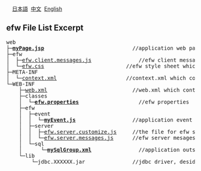 &nbsp;&nbsp;&nbsp;&nbsp;<a href="../日本語/file_list.md">日本語</a>
&nbsp;<a href="../中文/file_list.md">中文</a>
&nbsp;<a href="../English/file_list.md">English</a>
<H2>efw File List Excerpt</H2>
<pre>
web
├─<b><a href="file_list/myPage.jsp.md">myPage.jsp</a></b>							&nbsp;//application web page
├─efw
│  ├─<a href="../../release%20with%20sample/web%20application/efw/efw.client.messages.js">efw.client.messages.js</a>			&nbsp;&nbsp;&nbsp;//efw client messages which are customizable
│  └─<a href="../../release%20with%20sample/web%20application/efw/efw.css">efw.css</a>							//efw style sheet which is customizable
├─META-INF
│  └─<a href="../../release%20with%20sample/web%20application/META-INF/context.xml">context.xml</a>						&nbsp;//context.xml which contains the db resource define
└─WEB-INF
    ├─<a href="../../release%20with%20sample/web%20application/WEB-INF/web.xml">web.xml</a>							&nbsp;&nbsp;//web.xml which contains the reference of db resource
    ├─classes
    │  └─<b><a href="file_list/efw.properties.md">efw.properties</a></b>				&nbsp;&nbsp;&nbsp;//efw properties
    ├─efw
    │  ├─event
    │  │  └─<b><a href="file_list/myEvent.js.md">myEvent.js</a></b>					&nbsp;//application event
    │  ├─server
    │  │  ├─<a href="../../release%20with%20sample/web%20application/WEB-INF/efw/server/efw.server.customize.js">efw.server.customize.js</a>	&nbsp;//the file for efw server process customization
    │  │  └─<a href="../../release%20with%20sample/web%20application/WEB-INF/efw/server/efw.server.messages.js">efw.server.messages.js</a>		//efw server mesages which are customizable
    │  └─sql
    │      └─<b><a href="file_list/mySqlGroup.xml.md">mySqlGroup.xml</a></b>			&nbsp;&nbsp;&nbsp;//application outside sql
    └─lib
        └─jdbc.XXXXXX.jar				//jdbc driver, desided by the type and version of the DB which will be connected
</pre>
